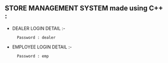 ## STORE MANAGEMENT SYSTEM made using C++ :

- DEALER LOGIN DETAIL :-

        Password : dealer


- EMPLOYEE LOGIN DETAIL :-

        Password : emp

